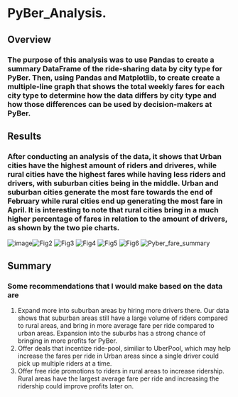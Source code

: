 # PyBer_Analysis.

## Overview
###  The purpose of this analysis was to use Pandas to create a summary DataFrame of the ride-sharing data by city type for PyBer. Then, using Pandas and Matplotlib, to create create a multiple-line graph that shows the total weekly fares for each city type to determine how the data differs by city type and how those differences can be used by decision-makers at PyBer.
## Results
### After conducting an analysis of the data, it shows that Urban cities have the highest amount of riders and driveres, while rural cities have the highest fares while having less riders and drivers, with suburban cities being in the middle. Urban and suburban cities generate the most fare towards the end of February while rural cities end up generating the most fare in April. It is interesting to note that rural cities bring in a much higher percentage of fares in relation to the amount of drivers, as shown by the two pie charts. 
![image](https://user-images.githubusercontent.com/114957829/205522659-6a05ee12-57e3-4636-9e8c-3529f76b85d2.png)![Fig2](https://user-images.githubusercontent.com/114957829/205522352-3850ad68-eb2f-4e6a-a0e8-2895b33d203c.png)
![Fig3](https://user-images.githubusercontent.com/114957829/205522364-ca860d32-5c59-436a-a6c4-e039d3f90b36.png)
![Fig4](https://user-images.githubusercontent.com/114957829/205522368-09d5c1ea-dc7c-43a9-907d-1bcd44fb6db5.png)
![Fig5](https://user-images.githubusercontent.com/114957829/205522375-30f7be6f-9730-48db-97b4-0a72d60fda67.png)
![Fig6](https://user-images.githubusercontent.com/114957829/205522388-de656cef-1227-4a9f-828c-f81e525dac39.png)
![Pyber_fare_summary](https://user-images.githubusercontent.com/114957829/205522410-2fbc8870-d673-47bc-822e-482db88033e9.png)
## Summary
### Some recommendations that I would make based on the data are
1. Expand more into suburban areas by hiring more drivers there. Our data shows that suburban areas still have a large volume of riders compared to rural areas, and bring in more average fare per ride compared to urban areas. Expansion into the suburbs has a strong chance of bringing in more profits for PyBer.
2. Offer deals that incentize ride-pool, similiar to UberPool, which may help increase the fares per ride in Urban areas since a single driver could pick up multiple riders at a time.
3. Offer free ride promotions to riders in rural areas to increase ridership. Rural areas have the largest average fare per ride and increasing the ridership could improve profits later on. 
